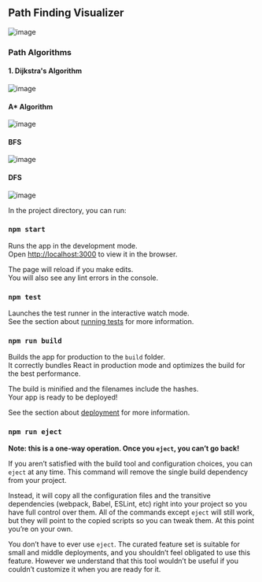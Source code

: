 
## Path Finding Visualizer

![image](https://user-images.githubusercontent.com/44619905/118291599-66d2a480-b4f5-11eb-8c7b-1715e52c7131.png)

### Path Algorithms

#### 1. Dijkstra's Algorithm
![image](https://user-images.githubusercontent.com/44619905/118291773-9681ac80-b4f5-11eb-9308-b6d095b3453e.png)

#### A* Algorithm
![image](https://user-images.githubusercontent.com/44619905/118291869-ad280380-b4f5-11eb-9b77-5f4c1a37d820.png)

#### BFS
![image](https://user-images.githubusercontent.com/44619905/118291937-c16c0080-b4f5-11eb-8eb2-803527d69055.png)

#### DFS
![image](https://user-images.githubusercontent.com/44619905/118292003-d21c7680-b4f5-11eb-8309-1cabc842797c.png)


In the project directory, you can run:

### `npm start`

Runs the app in the development mode.<br />
Open [http://localhost:3000](http://localhost:3000) to view it in the browser.

The page will reload if you make edits.<br />
You will also see any lint errors in the console.

### `npm test`

Launches the test runner in the interactive watch mode.<br />
See the section about [running tests](https://facebook.github.io/create-react-app/docs/running-tests) for more information.

### `npm run build`

Builds the app for production to the `build` folder.<br />
It correctly bundles React in production mode and optimizes the build for the best performance.

The build is minified and the filenames include the hashes.<br />
Your app is ready to be deployed!

See the section about [deployment](https://facebook.github.io/create-react-app/docs/deployment) for more information.

### `npm run eject`

**Note: this is a one-way operation. Once you `eject`, you can’t go back!**

If you aren’t satisfied with the build tool and configuration choices, you can `eject` at any time. This command will remove the single build dependency from your project.

Instead, it will copy all the configuration files and the transitive dependencies (webpack, Babel, ESLint, etc) right into your project so you have full control over them. All of the commands except `eject` will still work, but they will point to the copied scripts so you can tweak them. At this point you’re on your own.

You don’t have to ever use `eject`. The curated feature set is suitable for small and middle deployments, and you shouldn’t feel obligated to use this feature. However we understand that this tool wouldn’t be useful if you couldn’t customize it when you are ready for it.

